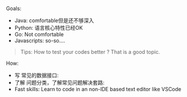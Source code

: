 

Goals:
- Java: comfortable但是还不够深入
- Python: 语言核心特性已经OK
- Go: Not comfortable
- Javascripts: so-so....

> Tips: How to test your codes better ? That is a good topic.


How: 
- 写 常见的数据接口: 
- 了解 问题分类，了解常见问题解决套路: 
- Fast skills: Learn to code in an non-IDE based text editor like VSCode















